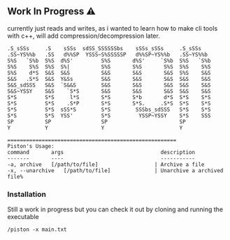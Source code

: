 ## Work In Progress ⚠️

currently just reads and writes, as i wanted to learn how to make cli tools with c++, will add compression/decompression later.

 ```
 .S_sSSs     .S    sSSs  sdSS_SSSSSSbs    sSSs_sSSs     .S_sSSs    
 .SS~YS%%b   .SS   d%%SP  YSSS~S%SSSSSP   d%%SP~YS%%b   .SS~YS%%b   
 S%S   `S%b  S%S  d%S'         S%S       d%S'     `S%b  S%S   `S%b  
 S%S    S%S  S%S  S%|          S%S       S%S       S%S  S%S    S%S  
 S%S    d*S  S&S  S&S          S&S       S&S       S&S  S%S    S&S  
 S&S   .S*S  S&S  Y&Ss         S&S       S&S       S&S  S&S    S&S  
 S&S_sdSSS   S&S  `S&&S        S&S       S&S       S&S  S&S    S&S  
 S&S~YSSY    S&S    `S*S       S&S       S&S       S&S  S&S    S&S  
 S*S         S*S     l*S       S*S       S*b       d*S  S*S    S*S  
 S*S         S*S    .S*P       S*S       S*S.     .S*S  S*S    S*S  
 S*S         S*S  sSS*S        S*S        SSSbs_sdSSS   S*S    S*S  
 S*S         S*S  YSS'         S*S         YSSP~YSSY    S*S    SSS  
 SP          SP                SP                       SP          
 Y           Y                 Y                        Y           
                                                   
======================================================
Piston's Usage: 
 command       args                               description
 -------       ----                               -----------
-a, archive   [/path/to/file]                  | Archive a file 
-x, --unarchive   [/path/to/file]              | Unarchive a archived file%                 
```

### Installation
Still a work in progress but you can check it out by cloning and running the executable


`/piston -x main.txt`